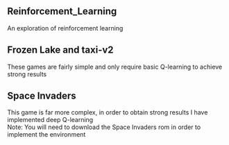 ## Reinforcement_Learning
  An exploration of reinforcement learning

## Frozen Lake and taxi-v2
   These games are fairly simple and only require basic Q-learning to achieve strong results
   
## Space Invaders
  This game is far more complex, in order to obtain strong results I have implemented deep Q-learning    
  Note: You will need to download the Space Invaders rom in order to implement the environment
